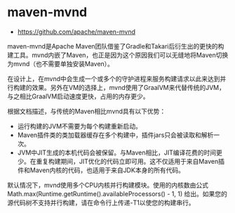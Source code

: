 # maven-mvnd

- https://github.com/apache/maven-mvnd

maven-mvnd是Apache Maven团队借鉴了Gradle和Takari后衍生出的更快的构建工具。mvnd内嵌了Maven，也正是因为这个原因我们可以无缝地将Maven切换为mvnd（也不需要单独安装Maven）。

在设计上，在mvnd中会生成一个或多个的守护进程来服务构建请求以此来达到并行构建的效果。另外在VM的选择上，mvnd使用了GraalVM来代替传统的JVM，与之相比GraalVM启动速度更快，占用的内存更少。

根据文档描述，与传统的Maven相比mvnd具有以下优势：

- 运行构建的JVM不需要为每个构建重新启动。
- Maven插件类的类加载器缓存在多个构建中，插件jars只会被读取和解析一次。
- JVM中JIT生成的本机代码会被保留。与Maven相比，JIT编译花费的时间更少。在重复构建期间，JIT优化的代码立即可用。这不仅适用于来自Maven插件和Maven内核的代码，也适用于来自JDK本身的所有代码。

默认情况下，mvnd使用多个CPU内核并行构建模块。使用的内核数由公式Math.max(Runtime.getRuntime().availableProcessors() - 1, 1)
给出。如果您的源代码树不支持并行构建，请在命令行上传递-T1以使您的构建串行。

